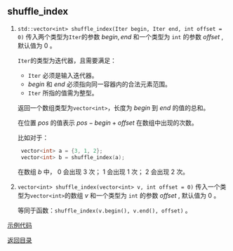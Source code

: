 ## shuffle_index

1. `std::vector<int> shuffle_index(Iter begin, Iter end, int offset = 0)`
   传入两个类型为`Iter`的参数 $begin, end$ 和一个类型为 `int` 的参数 $offset$ , 默认值为 $0$ 。

   `Iter`的类型为迭代器，且需要满足：
    
    - `Iter` 必须是输入迭代器。
    -  $begin$ 和 $end$ 必须指向同一容器内的合法元素范围。
    - `Iter` 所指的值需为整型。

   返回一个数组类型为`vector<int>`，长度为 $begin$ 到 $end$ 的值的总和。

   在位置 $pos$ 的值表示 $pos - begin + offset$ 在数组中出现的次数。

   比如对于：
   ```cpp
    vector<int> a = {3, 1, 2};
    vector<int> b = shuffle_index(a);
    ```
    在数组 $b$ 中， $0$ 会出现 $3$ 次； $1$ 会出现 $1$ 次； $2$ 会出现 $2$ 次。

2. `vector<int> shuffle_index(vector<int> v, int offset = 0)`
   传入一个类型为`vector<int>`的数组 $v$ 和一个类型为 `int` 的参数 $offset$ , 默认值为 $0$ 。

   等同于函数：`shuffle_index(v.begin(), v.end(), offset)` 。
   
[示例代码](../../../examples/shuffle_index.cpp)

[返回目录](../../home.md)



